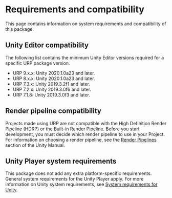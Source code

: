 # Requirements and compatibility

This page contains information on system requirements and compatibility of this package.

## Unity Editor compatibility

The following list contains the minimum Unity Editor versions required for a specific URP package version.

* URP 9.x.x: Unity 2020.1.0a23 and later.
* URP 8.x.x: Unity 2020.1.0a23 and later.
* URP 7.3.x: Unity 2019.3.2f1 and later.
* URP 7.2.x: Unity 2019.3.0f6 and later.
* URP 7.1.8: Unity 2019.3.0f3 and later.

## Render pipeline compatibility

Projects made using URP are not compatible with the High Definition Render Pipeline (HDRP) or the Built-in Render Pipeline. Before you start development, you must decide which render pipeline to use in your Project. For information on choosing a render pipeline, see the [Render Pipelines](https://docs.unity3d.com/2019.3/Documentation/Manual/render-pipelines.html) section of the Unity Manual.

## Unity Player system requirements

This package does not add any extra platform-specific requirements. General system requirements for the Unity Player apply. For more information on Unity system requirements, see [System requirements for Unity](https://docs.unity3d.com/Manual/system-requirements.html).
